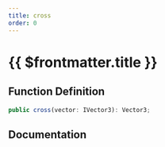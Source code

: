 ```yaml
---
title: cross
order: 0
---
```


# {{ $frontmatter.title }}

## Function Definition

```ts
public cross(vector: IVector3): Vector3;
```

## Documentation

<!--@include: ./parts/cross.md-->
